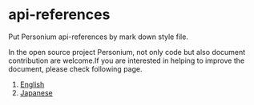 # api-references
Put Personium api-references by mark down style file.

In the open source project Personium, not only code but also document contribution are welcome.If you are interested in helping to improve the document, please check following page.

1. [English](https://personium.io/docs/en/document-writer/)  
1. [Japanese](https://personium.io/docs/ja/document-writer/)  



